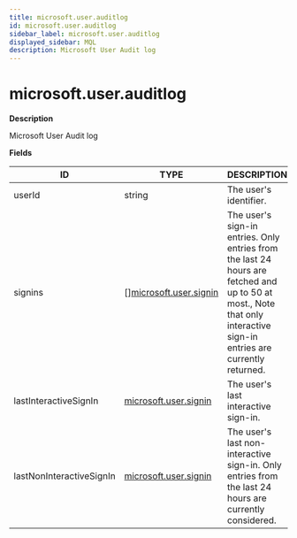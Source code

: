 ```yaml
---
title: microsoft.user.auditlog
id: microsoft.user.auditlog
sidebar_label: microsoft.user.auditlog
displayed_sidebar: MQL
description: Microsoft User Audit log
---
```


# microsoft.user.auditlog

**Description**

Microsoft User Audit log

**Fields**

| ID                       | TYPE                                                        | DESCRIPTION                                                                                                                                                           |
| ------------------------ | ----------------------------------------------------------- | --------------------------------------------------------------------------------------------------------------------------------------------------------------------- |
| userId                   | string                                                      | The user's identifier.                                                                                                                                                |
| signins                  | &#91;&#93;[microsoft.user.signin](microsoft.user.signin.md) | The user's sign-in entries. Only entries from the last 24 hours are fetched and up to 50 at most., Note that only interactive sign-in entries are currently returned. |
| lastInteractiveSignIn    | [microsoft.user.signin](microsoft.user.signin.md)           | The user's last interactive sign-in.                                                                                                                                  |
| lastNonInteractiveSignIn | [microsoft.user.signin](microsoft.user.signin.md)           | The user's last non-interactive sign-in. Only entries from the last 24 hours are currently considered.                                                                |
